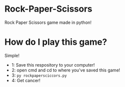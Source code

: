 # Rock-Paper-Scissors
Rock Paper Scissors game made in python!
# How do I play this game?
Simple!
* 1: Save this respository to your computer!
* 2: open cmd and cd to where you've saved this game!
* 3: `py rockpapersciccors.py`
* 4: Get cancer!
